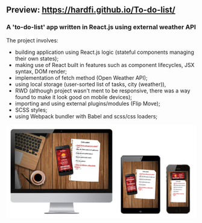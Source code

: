 ## Preview: https://hardfi.github.io/To-do-list/

### A 'to-do-list' app written in React.js using external weather API 

The project involves:
- building application using React.js logic (stateful components managing their own states);
- making use of React built in features such as component lifecycles, JSX syntax, DOM render;
- implementation of fetch method (Open Weather API);
- using local storage (user-sorted list of tasks, city (weather)),
- RWD (although project wasn't ment to be responsive, there was a way found to make it look good on mobile devices);
- importing and using external plugins/modules (Flip Move);
- SCSS styles;
- using Webpack bundler with Babel and scss/css loaders;

![screens](https://github.com/hardfi/To-do-list/blob/master/dist/img/RWD_influxx2.jpg)

